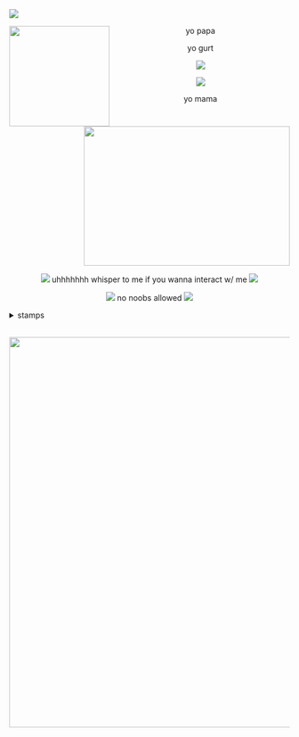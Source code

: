 
  <img src="https://github.com/user-attachments/assets/69ebd30f-a2cd-420a-b058-10136739e3b7">
  
<p>
<p>
<p>
<p>
  
<div align="center"> 
  
<img align="left" width="180" height="180" src="https://github.com/user-attachments/assets/bff37d46-9a8e-487c-9122-7605b30cd096"/> 

yo papa
 <p>
 <p>
   
<img align="right" width="370" height="250" src="https://github.com/user-attachments/assets/455fc49c-9b10-4550-9a8f-8ef54b58a2f2"/>

yo gurt
<p>
<p>
  
<img align="center" src="https://github.com/user-attachments/assets/9e54e25c-3975-4198-8930-5177a5bd6ae2">
<p>
  <p>
  <p>
<img align="center" src="https://github.com/user-attachments/assets/4cc86684-6683-4a56-8169-e516bfeeedfb">
<p>
  <p>
yo mama
 <br clear="both"/>
<div align=center>

<p>
  <p>
    <img src="https://github.com/user-attachments/assets/931917f8-bb22-4f5c-88bc-194951e090dd"> uhhhhhhh whisper to me if you wanna interact w/ me <img src="https://github.com/user-attachments/assets/eb11c0ac-6aa5-44f9-916a-12b1d49f21ee"

<p>

<img src="https://github.com/user-attachments/assets/e8bed0d3-9756-4791-996a-47b8aaabd3f5"> no noobs allowed <img src="https://github.com/user-attachments/assets/e8bed0d3-9756-4791-996a-47b8aaabd3f5">
<p>
<p>
  
  <div align="left">
<details>
<summary>stamps</summary>
<br>
</details>
  <p>
    
<br clear="left"/>
 <img align="center" width="700" src="https://github.com/user-attachments/assets/7ae403de-3508-4c10-aec1-b71b2faababa">

  
</p>
